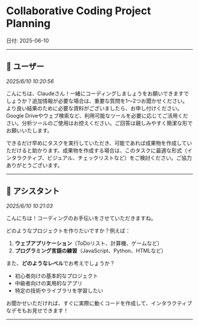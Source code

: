 # Collaborative Coding Project Planning

日付: 2025-06-10

---

## 👤 ユーザー
*2025/6/10 10:20:56*

こんにちは、Claudeさん！一緒にコーディングしましょうをお願いできますでしょうか？追加情報が必要な場合は、重要な質問を1～2つお聞かせください。より良い結果のために必要な資料がございましたら、お申し付けください。Google Driveやウェブ検索など、利用可能なツールを必要に応じてご活用ください。分析ツールのご使用はお控えください。ご回答は親しみやすく簡潔な形でお願いいたします。

できるだけ早めにタスクを実行していただき、可能であれば成果物を作成していただけると助かります。成果物を作成する場合は、このタスクに最適な形式（インタラクティブ、ビジュアル、チェックリストなど）をご検討ください。ご協力ありがとうございます。

---

## 🤖 アシスタント
*2025/6/10 10:21:03*

こんにちは！コーディングのお手伝いをさせていただきますね。

どのようなプロジェクトを作りたいですか？例えば：

1. **ウェブアプリケーション**（ToDoリスト、計算機、ゲームなど）
2. **プログラミング言語の練習**（JavaScript、Python、HTMLなど）

また、**どのようなレベル**でお考えでしょうか？
- 初心者向けの基本的なプロジェクト
- 中級者向けの実用的なアプリ
- 特定の技術やライブラリを学習したい

お聞かせいただければ、すぐに実際に動くコードを作成して、インタラクティブなデモもお見せできます！

---

